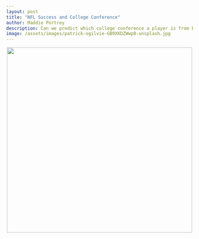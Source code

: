 ```yaml
---
layout: post
title: "NFL Success and College Conference"
author: Maddie Portrey
description: Can we predict which college conference a player is from by their success in the NFL?
image: /assets/images/patrick-ogilvie-GB9XKDZWwp0-unsplash.jpg
---
```


<p align="center">
<img src="https://raw.githubusercontent.com/maddiekkay/my386blog/main/assets/images/ardian-lumi-6Woj_wozqmA-unsplash.jpg" alt="" style="width:500px;"/>
</p>

